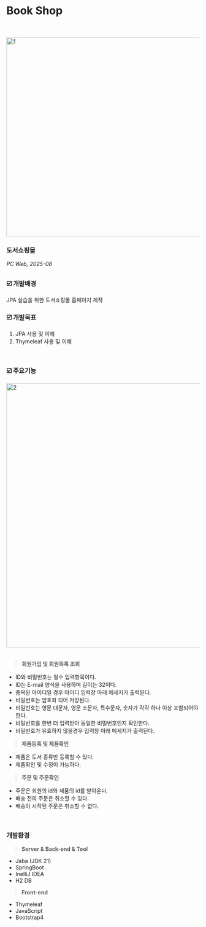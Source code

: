 # Book Shop
<br/>
<br/>
<img width="917" height="518" alt="1" src="https://github.com/user-attachments/assets/b2cb113c-8a19-489a-8dda-1acd58e2affe" />

### 도서쇼핑몰
*PC Web, 2025-08*
<br/>

##

### ☑️ 개발배경
JPA 실습을 위한 도서쇼핑몰 홈페이지 제작
<br/>

### ☑️ 개발목표
1. JPA 사용 및 이해
2. Thymeleaf 사용 및 이해
<br/>

### ☑️ 주요기능

<img width="780" height="689" alt="2" src="https://github.com/user-attachments/assets/d676fe7a-2639-42e5-9399-2e257393fe9f" />
<br/><br/>

>  **회원가입 및 회원목록 조회**
 - ID와 비밀번호는 필수 입력항목이다.
 - ID는 E-mail 양식을 사용하며 길이는 32이다.
 - 중복된 아이디일 경우 아이디 입력창 아래 메세지가 출력된다.
 - 비밀번호는 암호화 되어 저장된다.
 - 비밀번호는 영문 대문자, 영문 소문자, 특수문자, 숫자가 각각 하나 이상 포함되어야 한다.
 - 비밀번호를 한번 더 입력받아 동일한 비밀번호인지 확인한다.
 - 비밀번호가 유효하지 않을경우 입력창 아래 메세지가 출력된다.


>  **제품등록 및 제품확인**
- 제품은 도서 종류만 등록할 수 있다.
- 제품확인 및 수정이 가능하다.

>  **주문 및 주문확인**
- 주문은 회원의 id와 제품의 id를 받아온다.
- 배송 전의 주문은 취소할 수 있다.
- 배송이 시작된 주문은 취소할 수 없다.
<br/>

### 개발환경
> **Server & Back-end & Tool**
- Jaba (JDK 21)
- SpringBoot
- InelliJ IDEA
- H2 DB

> **Front-end**
- Thymeleaf
- JavaScript
- Bootstrap4
<br/>
